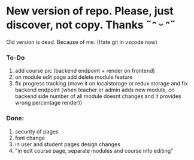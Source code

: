 # New version of repo. Please, just discover, not copy. Thanks ˶ᵔ ᵕ ᵔ˶
Old version is dead. Because of me. (Hate git in vscode now)

### To-Do

1. add course pic (backend endpoint + render on frontend)
2. on module edit page add delete module feature
3. fix progress tracking (move it on localstorage or redux storage and fix backend endpoint (when teacher or admin adds new module, on backend side number of all module doesnt changes and it provides wrong percentage render))

### Done:

1. security of pages
2. font change
3. in user and student pages design changes
4. "in edit course page, separate modules and course info editing"




